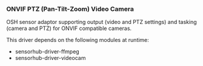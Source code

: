 ### ONVIF PTZ (Pan-Tilt-Zoom) Video Camera

OSH sensor adaptor supporting output (video and PTZ settings) and tasking (camera and PTZ) for ONVIF compatible cameras.

This driver depends on the following modules at runtime:
  * sensorhub-driver-ffmpeg
  * sensorhub-driver-videocam
